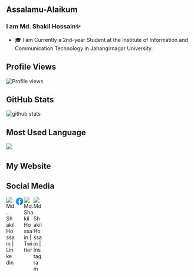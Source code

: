 ## Assalamu-Alaikum
### I am Md. Shakil Hossain✨
- 🎓 I am Currently a 2nd-year Student at the Institute of Information and Communication Technology in Jahangirnagar University. 

## Profile Views
![Profile views](https://gpvc.arturio.dev/shakiliitju)

## GitHub Stats

![github stats](https://github-readme-stats.vercel.app/api?username=shakiliitju&show_icons=true&theme=radica)
          
## Most Used Language

<img height="235cm" src="https://github-readme-stats.vercel.app/api/top-langs/?username=shakiliitju&theme=buefy&layout=compact"  />

## My Website 


## Social Media

<a href="https://in.linkedin.com/in/md-shakil-hossain">
   <img align="left" alt="Md. Shakil Hossain | Linkedin" width="24px" src="https://github.com/piyushP7pravin/piyushP7pravin/blob/master/Linkedin.svg" />
  </a>
  <a href="https://www.facebook.com/shakiliitju">
   <img align="left" alt="Md. Shakil Hossain | Facebook" width="24px" src="https://github.com/sarthak77/sarthak77/blob/master/icons/icons8-facebook-48.png" />
</a>
  <a href="https://twitter.com/shakiliitju">
    <img align="left" alt="Md. Shakil Hossain | Twitter" width="26px" src="https://github.com/piyushP7pravin/piyushP7pravin/blob/master/Twitter.svg" />
  </a>
  <a href="https://www.instagram.com/shakiliitju/">
    <img align="left" alt="Md. Shakil Hossain | Instagram" width="24px" src="https://github.com/piyushP7pravin/piyushP7pravin/blob/master/Instagram.svg" />
  </a>
  




